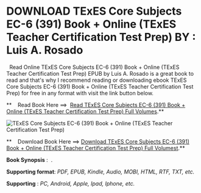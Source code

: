  **DOWNLOAD TExES Core Subjects EC-6 (391) Book + Online (TExES Teacher Certification Test Prep) BY : Luis A. Rosado**
=====================================================================================================================

  Read Online TExES Core Subjects EC-6 (391) Book + Online (TExES Teacher Certification Test Prep) EPUB by Luis A. Rosado is a great book to read and that's why I recommend reading or downloading ebook TExES Core Subjects EC-6 (391) Book + Online (TExES Teacher Certification Test Prep) for free in any format with visit the link button below.

**    Read Book Here ==>  [Read TExES Core Subjects EC-6 (391) Book + Online (TExES Teacher Certification Test Prep) Full Volumes](https://goodreadbook.site/?book=0738612774).**

![TExES Core Subjects EC-6 (391) Book + Online (TExES Teacher Certification Test Prep)](https://i.gr-assets.com/images/S/compressed.photo.goodreads.com/books/1660398642l/56169319.jpg)

**    Download Book Here ==> [Download TExES Core Subjects EC-6 (391) Book + Online (TExES Teacher Certification Test Prep) Full Volumest](https://goodreadbook.site/?book=0738612774).**

**Book Synopsis** :  .

**Supporting format**: _PDF, EPUB, Kindle, Audio, MOBI, HTML, RTF, TXT, etc._

**Supporting** : _PC, Android, Apple, Ipad, Iphone, etc._